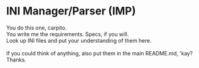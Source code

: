 # INI Manager/Parser (IMP)

You do this one, carpito.\
You write me the requirements. Specs, if you will.\
Look up INI files and put your understanding of them here.\
\
If you could think of anything, also put them in the main README.md, 'kay? Thanks.

